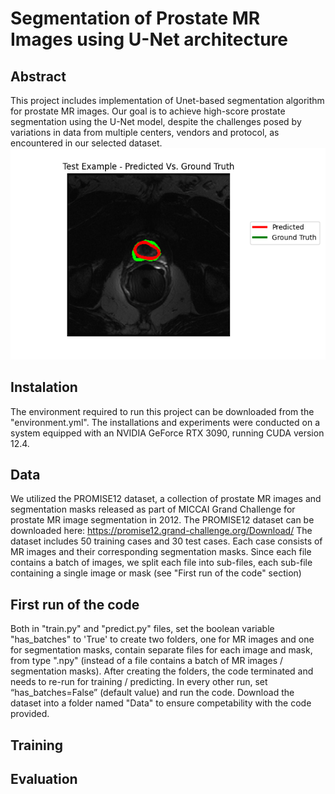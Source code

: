 # Segmentation of Prostate MR Images using U-Net architecture
## Abstract
This project includes implementation of Unet-based segmentation algorithm for prostate MR images.
Our goal is to achieve high-score prostate segmentation using the U-Net model,
despite the challenges posed by variations in data from multiple centers, vendors and protocol,
as encountered in our selected dataset.
![Project Logo](example_predict_mask.png)
## Instalation
The environment required to run this project can be downloaded from the "environment.yml".
The installations and experiments were conducted on a system equipped with an NVIDIA GeForce RTX 3090, running CUDA version 12.4.
## Data
We utilized the PROMISE12 dataset, a collection of prostate MR images and segmentation 
masks released as part of MICCAI Grand Challenge for prostate MR image segmentation 
in 2012. The PROMISE12 dataset can be downloaded here: https://promise12.grand-challenge.org/Download/
The dataset includes 50 training cases and 30 test cases. Each case consists of MR images
and their corresponding segmentation masks. Since each file contains a batch of images, we split each file into sub-files, each sub-file
containing a single image or mask (see "First run of the code" section)
## First run of the code
Both in "train.py" and "predict.py" files, set the boolean variable "has_batches" to 'True' 
to create two folders, one for MR images and one for segmentation masks, contain 
separate files for each image and mask, from type ".npy" (instead of a file contains a batch 
of MR images / segmentation masks). After creating the folders, the code terminated and 
needs to re-run for training / predicting.
In every other run, set “has_batches=False” (default value) and run the code.
Download the dataset into a folder named "Data" to ensure competability with the code provided.
## Training
## Evaluation
